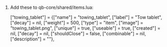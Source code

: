 1. Add these to qb-core/shared/items.lua:

	["towing_tablet"] 				 = {["name"] = "towing_tablet", 			  	  			["label"] = "Tow tablet", 					["decay"] = nil,		["weight"] = 500, 		["type"] = "item", 		["image"] = "towing_tablet.png", 				["unique"] = true,	 	["useable"] = true,		["created"] = nil,		["decay"] = nil, 	["shouldClose"] = false, ["combinable"] = nil,   ["description"] = ""},